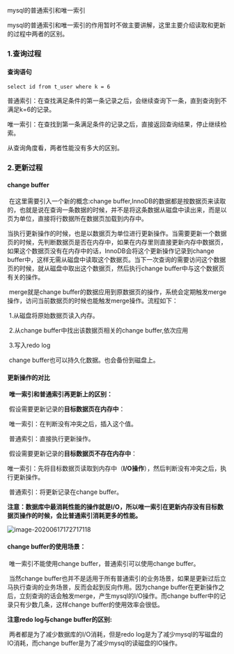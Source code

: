 mysql的普通索引和唯一索引

mysql的普通索引和唯一索引的作用暂时不做主要讲解，这里主要介绍读取和更新的过程中两者的区别。

### 1.查询过程

#### 	查询语句

```mysql
select id from t_user where k = 6
```

​	普通索引：在查找满足条件的第一条记录之后，会继续查询下一条，直到查询到不满足k=6的记录。

​	唯一索引：在查找到第一条满足条件的记录之后，直接返回查询结果，停止继续检索。

从查询角度看，两者性能没有多大的区别。

### 2.更新过程

#### 	**change buffer**

​		在这里需要引入一个新的概念:change buffer,InnoDB的数据都是按数据页来读取的，也就是说在查询一条数据的时候，并不是将这条数据从磁盘中读出来，而是以页为单位，直接将行数据所在数据页加载到内存中。

​		当执行更新操作的时候，也是以数据页为单位进行更新操作。当需要更新一个数据页的时候，先判断数据页是否在内存中，如果在内存里则直接更新内存中数据页，如果这个数据页没有在内存中的话，InnoDB会将这个更新操作记录到change buffer中，这样无需从磁盘中读取这个数据页。当下一次查询的需要访问这个数据页的时候，就从磁盘中取出这个数据页，然后执行change buffer中与这个数据页有关的操作。

​		merge就是change buffer的数据应用到原数据页的操作，系统会定期触发merge操作，访问当前数据页的时候也能触发merge操作。流程如下：

​		1.从磁盘将原始数据页读入内存。

​		2.从change buffer中找出该数据页相关的change buffer,依次应用

​		3.写入redo log

​		change buffer也可以持久化数据。也会备份到磁盘上。

#### 	更新操作的对比

​	**唯一索引和普通索引再更新上的区别：**

​	假设需要更新记录的**目标数据页在内存中**：

​		唯一索引：在判断没有冲突之后，插入这个值。

​		普通索引：直接执行更新操作。

​	假设需要更新记录的**目标数据页不存在内存中**：

​		唯一索引：先将目标数据页读取到内存中（**I/O操作**），然后判断没有冲突之后，执行更新操作。

​		普通索引：将更新记录在change buffer。

**注意：数据库中最消耗性能的操作就是I/O，所以唯一索引在更新内存没有目标数据页操作的时候，会比普通索引消耗更多的性能。**

![image-20200617172717118](C:\Users\zhanyu.gu\AppData\Roaming\Typora\typora-user-images\image-20200617172717118.png)

#### 	change buffer的使用场景：

​		唯一索引不能使用change buffer，普通索引可以使用change buffer。

​		当然change buffer也并不是适用于所有普通索引的业务场景，如果是更新过后立马执行查询的业务场景，反而会起到反向作用。因为change buffer在更新操作之后，立刻查询的话会触发merge，产生mysql的I/O操作。而change buffer中的记录只有少数几条，这样change buffer的使用效率会很低。

**注意redo log与change buffer的区别:**

​		两者都是为了减少数据库的I/O消耗，但是redo log是为了减少mysql的写磁盘的IO消耗，而change buffer是为了减少mysql的读磁盘的IO操作。























